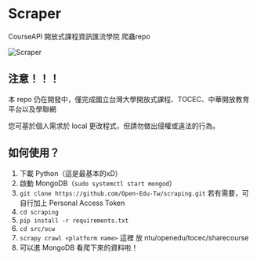# Scraper
CourseAPI 開放式課程資訊匯流學院 爬蟲repo

![Scraper](https://i.imgur.com/frOE8GC.png)

## 注意！！！

本 repo 仍在開發中，僅完成國立台灣大學開放式課程、TOCEC、中華開放教育平台以及學聯網

您可基於個人需求於 local 更改程式，但請勿做出侵權或違法的行為。

## 如何使用？

1. 下載 Python（這是最基本的xD）
2. 啟動 MongoDB（`sudo systemctl start mongod`）
3. `git clone https://github.com/Open-Edu-Tw/scraping.git`
   若有需要，可自行加上 Personal Access Token
3. `cd scraping`
4. `pip install -r requirements.txt`
5. `cd src/ocw`
6. `scrapy crawl <platform name>` 這裡 <platform name> 放 ntu/openedu/tocec/sharecourse
7. 可以進 MongoDB 看爬下來的資料啦！
